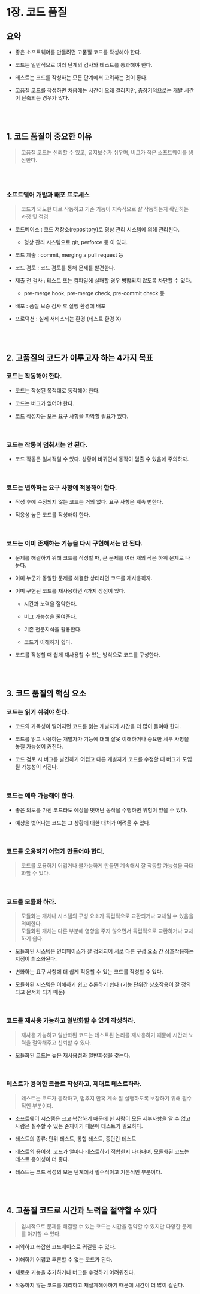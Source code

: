 # 1장. 코드 품질

## 요약

* 좋은 소프트웨어를 만들려면 고품질 코드를 작성해야 한다.


* 코드는 일반적으로 여러 단계의 검사와 테스트를 통과해야 한다.


* 테스트는 코드를 작성하는 모든 단계에서 고려하는 것이 좋다.


* 고품질 코드를 작성하면 처음에는 시간이 오래 걸리지만, 중장기적으로는 개발 시간이 단축되는 경우가 많다.

<br><br>

## 1. 코드 품질이 중요한 이유
> 고품질 코드는 신뢰할 수 있고, 유지보수가 쉬우며, 버그가 적은 소프트웨어를 생산한다.

<br><br>

### 소프트웨어 개발과 배포 프로세스
> 코드가 의도한 대로 작동하고 기존 기능이 지속적으로 잘 작동하는지 확인하는 과정 및 점검

* 코드베이스 : 코드 저장소(repository)로 형상 관리 시스템에 의해 관리된다.

  * 형상 관리 시스템으로 git, perforce 등 이 있다.


* 코드 제출 : commit, merging a pull request 등


* 코드 검토 : 코드 검토를 통해 문제를 발견한다.


* 제출 전 검사 : 테스트 또는 컴파일에 실패할 경우 병합되지 않도록 차단할 수 있다.
  * pre-merge hook, pre-merge check, pre-commit check 등


* 배포 : 품질 보증 검사 후 실행 환경에 배포  


* 프로덕션 : 실제 서비스되는 환경 (테스트 환경 X)  


<br><br>

## 2. 고품질의 코드가 이루고자 하는 4가지 목표

### 코드는 작동해야 한다.

* 코드는 작성된 목적대로 동작해야 한다.  

* 코드는 버그가 없어야 한다.  

* 코드 작성자는 모든 요구 사항을 파악할 필요가 있다.  

<br>

### 코드는 작동이 멈춰서는 안 된다.

* 코드 작동은 일시적일 수 있다. 상황이 바뀌면서 동작이 멈출 수 있음에 주의하자.

<br>

### 코드는 변화하는 요구 사항에 적응해야 한다.

* 작성 후에 수정되지 않는 코드는 거의 없다. 요구 사항은 계속 변한다.
  
* 적응성 높은 코드를 작성해야 한다.

<br>
  
### 코드는 이미 존재하는 기능을 다시 구현해서는 안 된다.
  
* 문제를 해결하기 위해 코드를 작성할 때, 큰 문제를 여러 개의 작은 하위 문제로 나눈다.

* 이미 누군가 동일한 문제를 해결한 상태라면 코드를 재사용하자.

* 이미 구현된 코드를 재사용하면 4가지 장점이 있다.
    
  * 시간과 노력을 절약한다.
    
  * 버그 가능성을 줄여준다.
    
  * 기존 전문지식을 활용한다.
    
  * 코드가 이해하기 쉽다.
  
* 코드를 작성할 때 쉽게 재사용할 수 있는 방식으로 코드를 구성한다.


<br><br>

## 3. 코드 품질의 핵심 요소

### 코드는 읽기 쉬워야 한다.

* 코드의 가독성이 떨어지면 코드를 읽는 개발자가 시간을 더 많이 들여야 한다.
  
* 코드를 읽고 사용하는 개발자가 기능에 대해 잘못 이해하거나 중요한 세부 사항을 놓칠 가능성이 커진다.
  
* 코드 검토 시 버그를 발견하기 어렵고 다른 개발자가 코드를 수정할 때 버그가 도입될 가능성이 커진다.

<br>

### 코드는 예측 가능해야 한다.
 
* 좋은 의도를 가진 코드라도 예상을 벗어난 동작을 수행하면 위험이 있을 수 있다.

* 예상을 벗어나는 코드는 그 상황에 대한 대처가 어려울 수 있다.

<br>

### 코드를 오용하기 어렵게 만들어야 한다.
> 코드를 오용하기 어렵거나 불가능하게 만들면 계속해서 잘 작동할 가능성을 극대화할 수 있다.   

<br>

### 코드를 모듈화 하라.
> 모듈화는 개체나 시스템의 구성 요소가 독립적으로 교환되거나 교체될 수 있음을 의미한다.   
> 모듈화된 개체는 다른 부분에 영향을 주지 않으면서 독립적으로 교환하거나 교체하기 쉽다.
  
* 모듈화된 시스템은 인터페이스가 잘 정의되어 서로 다른 구성 요소 간 상호작용하는 지점이 최소화된다.
  
* 변화하는 요구 사항에 더 쉽게 적응할 수 있는 코드를 작성할 수 있다.
  
* 모듈화된 시스템은 이해하기 쉽고 추론하기 쉽다 (기능 단위간 상호작용이 잘 정의되고 문서화 되기 때문)

<br>

### 코드를 재사용 가능하고 일반화할 수 있게 작성하라.
> 재사용 가능하고 일반화된 코드는 테스트된 논리를 재사용하기 때문에 시간과 노력을 절약해주고 신뢰할 수 있다.
  
* 모듈화된 코드는 높은 재사용성과 일반화성을 갖는다.


<br>

### 테스트가 용이한 코들르 작성하고, 제대로 테스트하라.
> 테스트는 코드가 동작하고, 멈추지 안혹 계속 잘 실행하도록 보장하기 위해 필수적인 부분이다.
  
* 소프트웨어 시스템은 크고 복잡하기 때문에 한 사람이 모든 세부사항을 알 수 없고 사람은 실수할 수 있는 존재이기 때문에 테스트가 필요하다.
  
* 테스트의 종류: 단위 테스트, 통합 테스트, 종단간 테스트
  
* 테스트의 용이성: 코드가 얼마나 테스트하기 적합한지 나타내며, 모듈화된 코드는 테스트 용이성이 더 좋다.
  
* 테스트는 코드 작성의 모든 단계에서 필수적이고 기본적인 부분이다.


<br><br>

## 4. 고품질 코드로 시간과 노력을 절약할 수 있다
> 임시적으로 문제를 해결할 수 있는 코드는 시간을 절약할 수 있지만 다양한 문제를 야기할 수 있다.
  
* 취약하고 복잡한 코드베이스로 귀결될 수 있다.
  
* 이해하기 어렵고 추론할 수 없는 코드가 된다.
  
* 새로운 기능을 추가하거나 버그를 수정하기 어려워진다.
  
* 작동하지 않는 코드를 처리하고 재설계해야하기 때문에 시간이 더 많이 걸린다.
